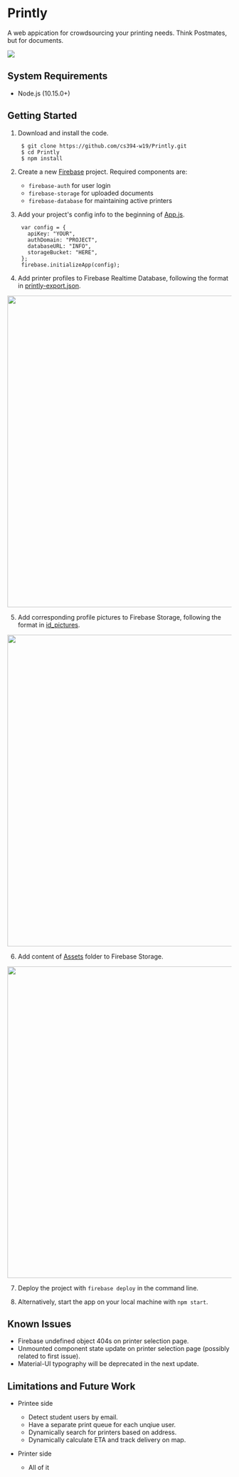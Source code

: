 # Printly

A web appication for crowdsourcing your printing needs. Think Postmates, but for documents.

<img src="../master/examples/home.png">

## System Requirements

- Node.js (10.15.0+)

## Getting Started

1. Download and install the code.

        $ git clone https://github.com/cs394-w19/Printly.git
        $ cd Printly
        $ npm install
             
2. Create a new [Firebase](https://firebase.google.com/) project. Required components are:

    - `firebase-auth` for user login
    - `firebase-storage` for uploaded documents
    - `firebase-database` for maintaining active printers
    
3. Add your project's config info to the beginning of [App.js](../master/src/App.js).

        var config = {
          apiKey: "YOUR",
          authDomain: "PROJECT",
          databaseURL: "INFO",
          storageBucket: "HERE",
        };
        firebase.initializeApp(config);
        

4. Add printer profiles to Firebase Realtime Database, following the format in [printly-export.json](../master/setup/printly-export.json).

<p align="center"><img src="../master/examples/database.png" height=700></p>

5. Add corresponding profile pictures to Firebase Storage, following the format in [id_pictures](../master/setup/id_pictures).

<p align="center"><img src="../master/examples/id_pics.png" height=700></p>

6. Add content of [Assets](../master/setup/Assets) folder to Firebase Storage.

<p align="center"><img src="../master/examples/storage.png" height=700></p>

7. Deploy the project with `firebase deploy` in the command line.

8. Alternatively, start the app on your local machine with `npm start`.

## Known Issues

- Firebase undefined object 404s on printer selection page.
- Unmounted component state update on printer selection page (possibly related to first issue).
- Material-UI typography will be deprecated in the next update.

## Limitations and Future Work

- Printee side
    - Detect student users by email.
    - Have a separate print queue for each unqiue user.
    - Dynamically search for printers based on address.
    - Dynamically calculate ETA and track delivery on map.
    
- Printer side
    - All of it
